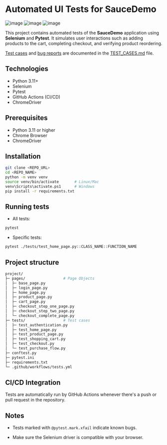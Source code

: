 # Automated UI Tests for SauceDemo
![image](https://img.shields.io/badge/Python-3776AB?style=for-the-badge&logo=python&logoColor=white)
![image](https://img.shields.io/badge/Selenium-00B400?style=for-the-badge&logo=selenium&logoColor=white)
![image](https://img.shields.io/badge/Pytest-049DD9?style=for-the-badge&logo=pytest&logoColor=white)

This project contains automated tests of the **SauceDemo** application using **Selenium** and **Pytest**. It simulates user interactions such as adding products to the cart, completing checkout, and verifying product reordering.

[Test cases](https://github.com/adrianwilker/selenium-pytest-demo/blob/main/TEST_CASES.md#test-cases) and [bug reports](https://github.com/adrianwilker/selenium-pytest-demo/blob/main/TEST_CASES.md#-bug-report) are documented in the [TEST_CASES.md](https://github.com/adrianwilker/selenium-pytest-demo/blob/main/TEST_CASES.md) file.

## Technologies

- Python 3.11+
- Selenium
- Pytest
- GitHub Actions (CI/CD)
- ChromeDriver

## Prerequisites

- Python 3.11 or higher
- Chrome Browser
- ChromeDriver

## Installation

```bash
git clone <REPO_URL>
cd <REPO_NAME>
python -m venv venv
source venv/bin/activate       # Linux/Mac
venv\Scripts\activate.ps1      # Windows
pip install -r requirements.txt
```

## Running tests
- All tests:
```bash
pytest
```

- Specific tests:
```bash
pytest ./tests/test_home_page.py::CLASS_NAME::FUNCTION_NAME
```

## Project structure

```bash
project/
├─ pages/                 # Page Objects
│  ├─ base_page.py
│  ├─ login_page.py
│  ├─ home_page.py
│  ├─ product_page.py
│  ├─ cart_page.py
│  ├─ checkout_step_one_page.py
│  ├─ checkout_step_two_page.py
│  └─ checkout_complete_page.py
├─ tests/                 # Test cases
│  ├─ test_authentication.py
│  ├─ test_home_page.py
│  ├─ test_product_page.py
│  ├─ test_shopping_cart.py
│  ├─ test_checkout.py
│  └─ test_purchase_flow.py
├─ conftest.py
├─ pytest.ini
├─ requirements.txt
└─ .github/workflows/tests.yml
```

## CI/CD Integration

Tests are automatically run by GitHub Actions whenever there's a push or pull request in the repository.

## Notes

- Tests marked with ```@pytest.mark.xfail``` indicate known bugs.

- Make sure the Selenium driver is compatible with your browser.

